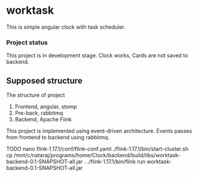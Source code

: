 # worktask
This is simple angular clock with task scheduler.
### Project status
This project is in development stage. Clock works, Cards are not saved to backend.
## Supposed structure
The structure of project
1. Frontend, angular, stomp
2. Pre-back, rabbitmq
3. Backend, Apache Flink

This project is implemented using event-driven architecture. Events passes from frontend to backend using rabbitmq.



TODO
nano flink-1.17.1/conf/flink-conf.yaml
./flink-1.17.1/bin/start-cluster.sh
cp /mnt/c/nataraj/programs/home/Clock/backend/build/libs/worktask-backend-0.1-SNAPSHOT-all.jar .
./flink-1.17.1/bin/flink run worktask-backend-0.1-SNAPSHOT-all.jar

